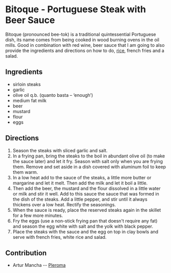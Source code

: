 # Bitoque - Portuguese Steak with Beer Sauce

Bitoque (pronounced bee-tok) is a traditional quintessential Portuguese dish, its name comes from being cooked in wood burning ovens in the oil mills. Good in combination with red wine, beer sauce that I am going to also provide the ingredients and directions on how to do, [rice](https://based.cooking/rice.html), french fries and a salad.

## Ingredients

- sirloin steaks
- garlic
- olive oil q.b. (quanto basta – ‘enough’)
- medium fat milk
- beer
- mustard
- flour
- eggs

## Directions

1. Season the steaks with sliced garlic and salt.
2. In a frying pan, bring the steaks to the boil in abundant olive oil (to make the sauce later) and let it fry. Season with salt only when you are frying them. Remove and set aside in a dish covered with aluminum foil to keep them warm.
3. In a low heat add to the sauce of the steaks, a little more butter or margarine and let it melt. Then add the milk and let it boil a little.
4. Then add the beer, the mustard and the flour dissolved in a little water or milk and stir it well. Add to this sauce the sauce that was formed in the dish of the steaks. Add a little pepper, and stir until it always thickens over a low heat. Rectify the seasonings.
5. When the sauce is ready, place the reserved steaks again in the skillet for a few more minutes.
6. Fry the eggs (use a non-stick frying pan that doesn't require any fat) and season the egg white with salt and the yolk with black pepper.
7. Place the steaks with the sauce and the egg on top in clay bowls and serve with french fries, white rice and salad.

## Contribution

- Artur Mancha -- [Pleroma](https://pleroma.pt/@lisbonjoker)
